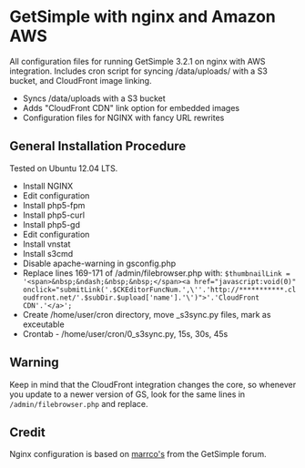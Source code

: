 GetSimple with nginx and Amazon AWS
=========

All configuration files for running GetSimple 3.2.1 on nginx with AWS integration. Includes cron script for syncing /data/uploads/ with a S3 bucket, and CloudFront image linking.

  - Syncs /data/uploads with a S3 bucket
  - Adds "CloudFront CDN" link option for embedded images
  - Configuration files for NGINX with fancy URL rewrites


General Installation Procedure
-
Tested on Ubuntu 12.04 LTS.

* Install NGINX
* Edit configuration
* Install php5-fpm
* Install php5-curl
* Install php5-gd
* Edit configuration
* Install vnstat
* Install s3cmd
* Disable apache-warning in gsconfig.php
* Replace lines 169-171 of /admin/filebrowser.php with:
		`$thumbnailLink = '<span>&nbsp;&ndash;&nbsp;&nbsp;</span><a href="javascript:void(0)" onclick="submitLink('.$CKEditorFuncNum.',\''.'http://***********.cloudfront.net/'.$subDir.$upload['name'].'\')">'.'CloudFront CDN'.'</a>';`
* Create /home/user/cron directory, move _s3sync.py files, mark as exceutable
* Crontab - /home/user/cron/0_s3sync.py, 15s, 30s, 45s

Warning
-
Keep in mind that the CloudFront integration changes the core, so whenever you update to a newer version of GS, look for the same lines in `/admin/filebrowser.php` and replace. 

Credit
-

Nginx configuration is based on [marrco's](http://get-simple.info/forums/showthread.php?tid=1269&pid=24930#pid24930) from the GetSimple forum. 
    